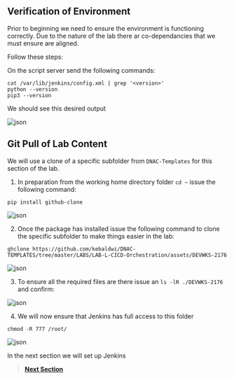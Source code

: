 ## Verification of Environment

Prior to beginning we need to ensure the environment is functioning correctly. Due to the nature of the lab there ar co-dependancies that we must ensure are aligned.

Follow these steps:

On the script server send the following commands:

```SHELL
cat /var/lib/jenkins/config.xml | grep '<version>'
python --version
pip3 --version
```
We should see this desired output

   ![json](./images/.png?raw=true "Import JSON")

## Git Pull of Lab Content

We will use a clone of a specific subfolder from `DNAC-Templates` for this section of the lab.

1. In preparation from the working home directory folder `cd ~` issue the following command:

```SHELL
pip install github-clone
```

![json](./images/gitclone.png?raw=true "IMPORT JSON")

2. Once the package has installed issue the following command to clone the specific subfolder to make things easier in the lab:

```SHELL
ghclone https://github.com/kebaldwi/DNAC-TEMPLATES/tree/master/LABS/LAB-L-CICD-Orchestration/assets/DEVWKS-2176
```

![json](./images/cloning.png?raw=true "IMPORT JSON")

3. To ensure all the required files are there issue an `ls -lR ./DEVWKS-2176` and confirm:

![json](./images/clone-dir.png?raw=true "IMPORT JSON")


4. We will now ensure that Jenkins has full access to this folder

```SHELL
chmod -R 777 /root/
```
![json](./images/.png?raw=true "Import JSON")

In the next section we will set up Jenkins

> [**Next Section**](./05-setuplab.md)